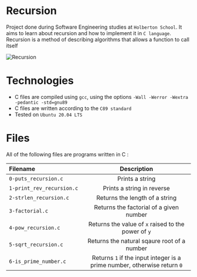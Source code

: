 # Recursion
Project done during Software Engineering studies at `Holberton School`. It aims to learn about recursion and how to implement it in `C language`.<br>
Recursion is a method of describing algorithms that allows a function to call itself

![Recursion](https://cdn.programiz.com/sites/tutorial2program/files/how-recursion-works-c_0.jpg)

# Technologies
- C files are compiled using `gcc`, using the options `-Wall -Werror -Wextra -pedantic -std=gnu89`
- C files are written according to the `C89 standard`
- Tested on `Ubuntu 20.04 LTS`

# Files
All of the following files are programs written in C :

|**Filename**|**Description**|
|:-------|:---------:|
|`0-puts_recursion.c`|Prints a string|
|`1-print_rev_recursion.c	`|Prints a string in reverse|
|`2-strlen_recursion.c`|Returns the length of a string|
|`3-factorial.c`|Returns the factorial of a given number|
|`4-pow_recursion.c`|Returns the value of `x` raised to the power of `y`|
|`5-sqrt_recursion.c`|Returns the natural sqaure root of a number|
|`6-is_prime_number.c`|Returns `1` if the input integer is a prime number, otherwise return `0`|
